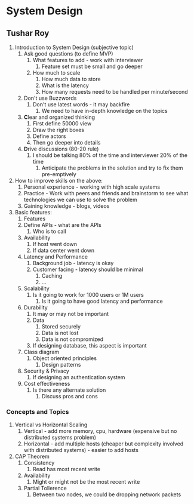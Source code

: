 # System Design #
## Tushar Roy ##
1. Introduction to System Design (subjective topic)
	1. Ask good questions (to define MVP)
		1. What features to add - work with interviewer
			1. Feature set must be small and go deeper
		2. How much to scale
			1. How much data to store
			2. What is the latency
			3. How many requests need to be handled per minute/second
	2. Don't use Buzzwords
		1. Don't use latest words - it may backfire
			1. We need to have in-depth knowledge on the topics
	3. **C**lear and organized thinking
		1. First define 50000 view
		2. Draw the right boxes
		3. Define actors
		4. Then go deeper into details
	4. **D**rive discussions (80-20 rule)
		1. I should be talking 80% of the time and interviewer 20% of the time
			1. Anticipate the problems in the solution and try to fix them pre-emptively
2. How to improve skills on the above:
	1. Personal experience - working with high scale systems
	2. Practice - Work with peers and friends and brainstorm to see what technologies we can use to solve the problem
	3. Gaining knowledge - blogs, videos
3. Basic features:
	1. Features
	2. Define APIs - what are the APIs
		1. Who is to call
	3. Availability
		1. If host went down
		2. If data center went down
	4. Latency and Performance
		1. Background job - latency is okay
		2. Customer facing - latency should be minimal
			1. Caching
			2. ...
	5. Scalability
		1. Is it going to work for 1000 users or 1M users
			1. Is it going to have good latency and performance
	6. Durability
		1. It may or may not be important
		2. Data
			1. Stored securely
			2. Data is not lost
			3. Data is not compromized
		3. If designing database, this aspect is important
	7. Class diagram
		1. Object oriented principles
			1. Design patterns
	8. Security & Privacy
		1. If designing an authentication system
	9. Cost effectiveness
		1. Is there any alternate solution
			1. Discuss pros and cons

### Concepts and Topics ###
1. Vertical vs Horizontal Scaling
	1. Vertical - add more memory, cpu, hardware (expensive but no distributed systems problem)
	2. Horizontal - add multiple hosts (cheaper but complexity involved with distributed systems) - easier to add hosts
2. CAP Theorem
	1. Consistency
		1. Read has most recent write
	2. Availability
		1. Might or might not be the most recent write
	3. Partial Tollerence
		1. Between two nodes, we could be dropping network packets